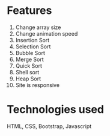 # Features
1. Change array size
2. Change animation speed
3. Insertion Sort
4. Selection Sort
5. Bubble Sort
6. Merge Sort
7. Quick Sort
8. Shell sort
9. Heap Sort
10. Site is responsive

# Technologies used
HTML, CSS, Bootstrap, Javascript
